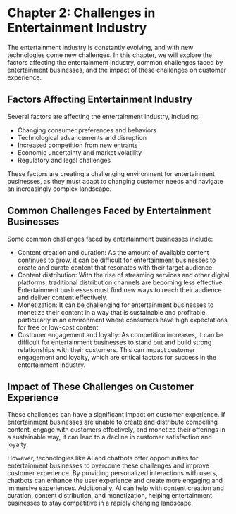 Chapter 2: Challenges in Entertainment Industry
===============================================

The entertainment industry is constantly evolving, and with new technologies come new challenges. In this chapter, we will explore the factors affecting the entertainment industry, common challenges faced by entertainment businesses, and the impact of these challenges on customer experience.

Factors Affecting Entertainment Industry
----------------------------------------

Several factors are affecting the entertainment industry, including:

* Changing consumer preferences and behaviors
* Technological advancements and disruption
* Increased competition from new entrants
* Economic uncertainty and market volatility
* Regulatory and legal challenges

These factors are creating a challenging environment for entertainment businesses, as they must adapt to changing customer needs and navigate an increasingly complex landscape.

Common Challenges Faced by Entertainment Businesses
---------------------------------------------------

Some common challenges faced by entertainment businesses include:

* Content creation and curation: As the amount of available content continues to grow, it can be difficult for entertainment businesses to create and curate content that resonates with their target audience.
* Content distribution: With the rise of streaming services and other digital platforms, traditional distribution channels are becoming less effective. Entertainment businesses must find new ways to reach their audience and deliver content effectively.
* Monetization: It can be challenging for entertainment businesses to monetize their content in a way that is sustainable and profitable, particularly in an environment where consumers have high expectations for free or low-cost content.
* Customer engagement and loyalty: As competition increases, it can be difficult for entertainment businesses to stand out and build strong relationships with their customers. This can impact customer engagement and loyalty, which are critical factors for success in the entertainment industry.

Impact of These Challenges on Customer Experience
-------------------------------------------------

These challenges can have a significant impact on customer experience. If entertainment businesses are unable to create and distribute compelling content, engage with customers effectively, and monetize their offerings in a sustainable way, it can lead to a decline in customer satisfaction and loyalty.

However, technologies like AI and chatbots offer opportunities for entertainment businesses to overcome these challenges and improve customer experience. By providing personalized interactions with users, chatbots can enhance the user experience and create more engaging and immersive experiences. Additionally, AI can help with content creation and curation, content distribution, and monetization, helping entertainment businesses to stay competitive in a rapidly changing landscape.
